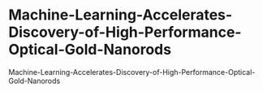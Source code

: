 # Machine-Learning-Accelerates-Discovery-of-High-Performance-Optical-Gold-Nanorods
Machine-Learning-Accelerates-Discovery-of-High-Performance-Optical-Gold-Nanorods
